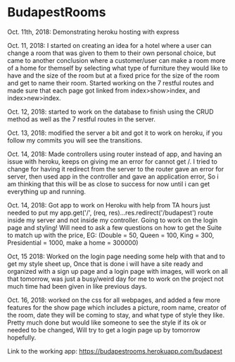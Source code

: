 # BudapestRooms
Oct. 11th, 2018: Demonstrating heroku hosting with express

Oct. 11, 2018: I started on creating an idea for a hotel where a user can change a room that was given to them to their own personal choice, but came to another conclusion where a customer/user can make a room more of a home for themself by selecting what type of furniture they would like to have and the size of the room but at a fixed price for the size of the room and get to name their room. Started working on the 7 restful routes and made sure that each page got linked from index>show>index, and index>new>index. 

Oct. 12, 2018: started to work on the database to finish using the CRUD method as well as the 7 restful routes in the server. 

Oct. 13, 2018: modified the server a bit and got it to work on heroku, if you follow my commits you will see the transitions. 

Oct. 14, 2018: Made controllers using router instead of app, and having an issue with heroku, keeps on giving me an error for cannot get /. I tried to change for having it redirect from the server to the router gave an error for server, then used app in the controller and gave an application error, So i am thinking that this will be as close to success for now until i can get everything up and running. 

Oct. 14, 2018: Got app to work on Heroku with help from TA hours just needed to put my app.get('/', (req, res)...res.redirect('/budapest') route inside my server and not inside my controller. Going to work on the login page and styling! Will need to ask a few questions on how to get the Suite to match up with the price, EG: (Double = 50, Queen = 100, King = 300, Presidential = 1000, make a home = 300000) 

Oct, 15 2018: Worked on the login page needing some help with that and to get my style sheet up, Once that is done i will have a site ready and organized with a sign up page and a login page with images, will work on all that tomorrow, was just a busy/weird day for me to work on the project not much time had been given in like previous days. 

Oct. 16, 2018: worked on the css for all webpages, and added a few more features for the show page which includes a picture, room name, creator of the room, date they will be coming to stay, and what type of style they like. Pretty much done but would like someone to see the style if its ok or needed to be changed, Will try to get a login page up by tomorrow hopefully.  

Link to the working app: https://budapestrooms.herokuapp.com/budapest
